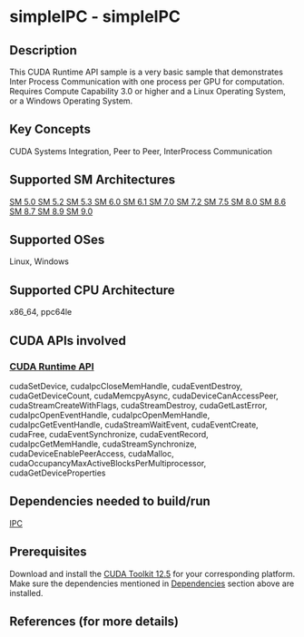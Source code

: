 # simpleIPC - simpleIPC

## Description

This CUDA Runtime API sample is a very basic sample that demonstrates Inter Process Communication with one process per GPU for computation.  Requires Compute Capability 3.0 or higher and a Linux Operating System, or a Windows Operating System.

## Key Concepts

CUDA Systems Integration, Peer to Peer, InterProcess Communication

## Supported SM Architectures

[SM 5.0 ](https://developer.nvidia.com/cuda-gpus)  [SM 5.2 ](https://developer.nvidia.com/cuda-gpus)  [SM 5.3 ](https://developer.nvidia.com/cuda-gpus)  [SM 6.0 ](https://developer.nvidia.com/cuda-gpus)  [SM 6.1 ](https://developer.nvidia.com/cuda-gpus)  [SM 7.0 ](https://developer.nvidia.com/cuda-gpus)  [SM 7.2 ](https://developer.nvidia.com/cuda-gpus)  [SM 7.5 ](https://developer.nvidia.com/cuda-gpus)  [SM 8.0 ](https://developer.nvidia.com/cuda-gpus)  [SM 8.6 ](https://developer.nvidia.com/cuda-gpus)  [SM 8.7 ](https://developer.nvidia.com/cuda-gpus)  [SM 8.9 ](https://developer.nvidia.com/cuda-gpus)  [SM 9.0 ](https://developer.nvidia.com/cuda-gpus)

## Supported OSes

Linux, Windows

## Supported CPU Architecture

x86_64, ppc64le

## CUDA APIs involved

### [CUDA Runtime API](http://docs.nvidia.com/cuda/cuda-runtime-api/index.html)
cudaSetDevice, cudaIpcCloseMemHandle, cudaEventDestroy, cudaGetDeviceCount, cudaMemcpyAsync, cudaDeviceCanAccessPeer, cudaStreamCreateWithFlags, cudaStreamDestroy, cudaGetLastError, cudaIpcOpenEventHandle, cudaIpcOpenMemHandle, cudaIpcGetEventHandle, cudaStreamWaitEvent, cudaEventCreate, cudaFree, cudaEventSynchronize, cudaEventRecord, cudaIpcGetMemHandle, cudaStreamSynchronize, cudaDeviceEnablePeerAccess, cudaMalloc, cudaOccupancyMaxActiveBlocksPerMultiprocessor, cudaGetDeviceProperties

## Dependencies needed to build/run
[IPC](../../../README.md#ipc)

## Prerequisites

Download and install the [CUDA Toolkit 12.5](https://developer.nvidia.com/cuda-downloads) for your corresponding platform.
Make sure the dependencies mentioned in [Dependencies]() section above are installed.

## References (for more details)

